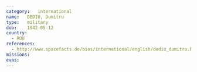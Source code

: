 ```yaml
---
category:	international
name:	DEDIU, Dumitru
type:	military
dob:	1942-05-12
country:
  - ROU
references:
  - http://www.spacefacts.de/bios/international/english/dediu_dumitru.htm
missions:
evas:
---
```

